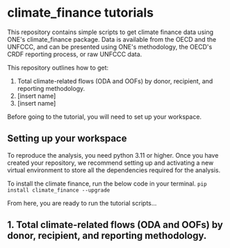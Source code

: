 # climate_finance tutorials

This repository contains simple scripts to get climate finance data using ONE's climate_finance package. Data is available from the OECD and the UNFCCC, and can be presented using ONE's methodology, the OECD's CRDF reporting process, or raw UNFCCC data. 

This repository outlines how to get:
1. Total climate-related flows (ODA and OOFs) by donor, recipient, and reporting methodology.
2. [insert name]
3. [insert name]

Before going to the tutorial, you will need to set up your workspace.

## Setting up your workspace

To reproduce the analysis, you need python 3.11 or higher. Once you have created your repository, we recommend setting up and activating a new virtual environment to store all the dependencies required for the analysis. 

To install the climate finance, run the below code in your terminal. 
```pip install climate_finance --upgrade```

From here, you are ready to run the tutorial scripts...

## 1. Total climate-related flows (ODA and OOFs) by donor, recipient, and reporting methodology.
